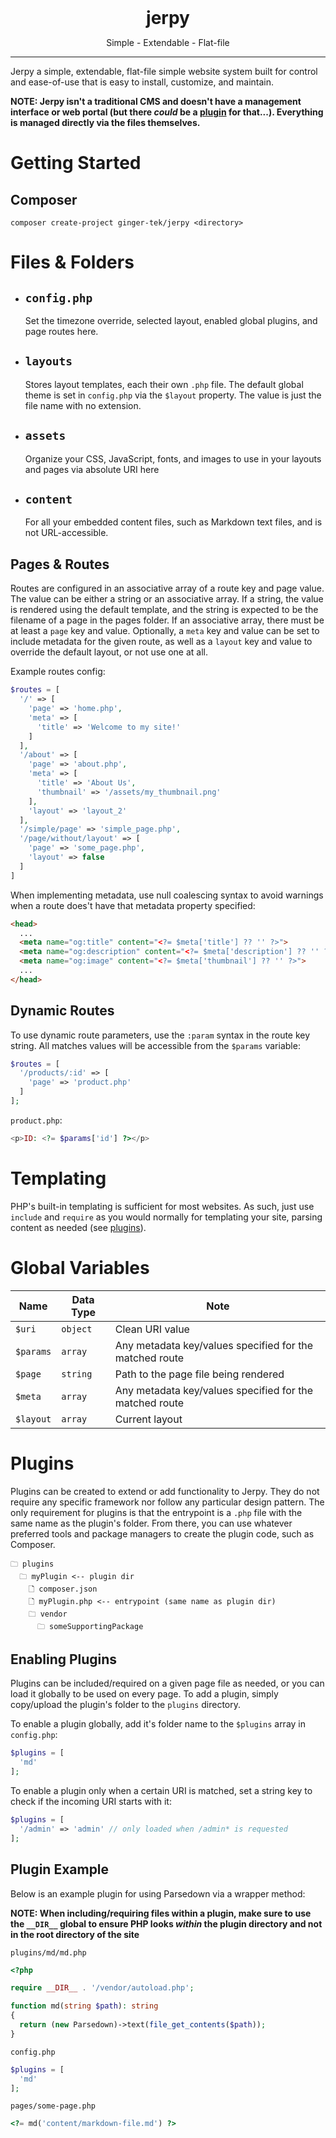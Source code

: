 <div align=center>
  <div style="font-size:2em;font-weight:bold">jerpy</div>
  <p>Simple - Extendable - Flat-file</p>
</div>
<hr>

Jerpy a simple, extendable, flat-file simple website system built for control and ease-of-use that is easy to install, customize, and maintain.

**NOTE: Jerpy isn't a traditional CMS and doesn't have a management interface or web portal (but there *could* be a [plugin](#plugins) for that...). Everything is managed directly via the files themselves.**

# Getting Started
## Composer
```
composer create-project ginger-tek/jerpy <directory>
```

# Files & Folders
- ## `config.php`
  Set the timezone override, selected layout, enabled global plugins, and page routes here.
- ## `layouts`
  Stores layout templates, each their own `.php` file. The default global theme is set in `config.php` via the `$layout` property. The value is just the file name with no extension.
- ## `assets`
  Organize your CSS, JavaScript, fonts, and images to use in your layouts and pages via absolute URI here
- ## `content`
  For all your embedded content files, such as Markdown text files, and is not URL-accessible.

## Pages & Routes
Routes are configured in an associative array of a route key and page value. The value can be either a string or an associative array. If a string, the value is rendered using the default template, and the string is expected to be the filename of a page in the pages folder. If an associative array, there must be at least a `page` key and value. Optionally, a `meta` key and value can be set to include metadata for the given route, as well as a `layout` key and value to override the default layout, or not use one at all.

Example routes config:
```php
$routes = [
  '/' => [
    'page' => 'home.php',
    'meta' => [
      'title' => 'Welcome to my site!'
    ]
  ],
  '/about' => [
    'page' => 'about.php',
    'meta' => [
      'title' => 'About Us',
      'thumbnail' => '/assets/my_thumbnail.png'
    ],
    'layout' => 'layout_2'
  ],
  '/simple/page' => 'simple_page.php',
  '/page/without/layout' => [
    'page' => 'some_page.php',
    'layout' => false
  ]
]
```

When implementing metadata, use null coalescing syntax to avoid warnings when a route does't have that metadata property specified:
```html
<head>
  ...
  <meta name="og:title" content="<?= $meta['title'] ?? '' ?>">
  <meta name="og:description" content="<?= $meta['description'] ?? '' ?>">
  <meta name="og:image" content="<?= $meta['thumbnail'] ?? '' ?>">
  ...
</head>
```

## Dynamic Routes
To use dynamic route parameters, use the `:param` syntax in the route key string. All matches values will be accessible from the `$params` variable:
```php
$routes = [
  '/products/:id' => [
    'page' => 'product.php'
  ]
];
```
`product.php`:
```php
<p>ID: <?= $params['id'] ?></p>
```

# Templating
PHP's built-in templating is sufficient for most websites. As such, just use `include` and `require` as you would normally for templating your site, parsing content as needed (see [plugins](#plugins)).

# Global Variables
|Name|Data Type|Note|
|---|---|---|
|`$uri`|`object`|Clean URI value|
|`$params`|`array`|Any metadata key/values specified for the matched route|
|`$page`|`string`|Path to the page file being rendered|
|`$meta`|`array`|Any metadata key/values specified for the matched route|
|`$layout`|`array`|Current layout|

# Plugins
Plugins can be created to extend or add functionality to Jerpy. They do not require any specific framework nor follow any particular design pattern. The only requirement for plugins is that the entrypoint is a `.php` file with the same name as the plugin's folder. From there, you can use whatever preferred tools and package managers to create the plugin code, such as Composer.

```
🗀 plugins
  🗀 myPlugin <-- plugin dir
    🗋 composer.json
    🗋 myPlugin.php <-- entrypoint (same name as plugin dir)
    🗀 vendor
      🗀 someSupportingPackage
```

## Enabling Plugins
Plugins can be included/required on a given page file as needed, or you can load it globally to be used on every page. To add a plugin, simply copy/upload the plugin's folder to the `plugins` directory.

To enable a plugin globally, add it's folder name to the `$plugins` array in `config.php`:
```php
$plugins = [
  'md'
];
```
To enable a plugin only when a certain URI is matched, set a string key to  check if the incoming URI starts with it:
```php
$plugins = [
  '/admin' => 'admin' // only loaded when /admin* is requested
];
```

## Plugin Example
Below is an example plugin for using Parsedown via a wrapper method:

**NOTE: When including/requiring files within a plugin, make sure to use the `__DIR__` global to ensure PHP looks *within* the plugin directory and not in the root directory of the site**

`plugins/md/md.php`
```php
<?php

require __DIR__ . '/vendor/autoload.php';

function md(string $path): string
{
  return (new Parsedown)->text(file_get_contents($path));
}
```

`config.php`
```php
$plugins = [
  'md'
];
```

`pages/some-page.php`
```php
<?= md('content/markdown-file.md') ?>
```
